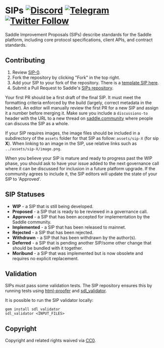 # SIPs [![Discord](https://img.shields.io/discord/780508954916290610.svg?color=768AD4&label=discord&logo=https%3A%2F%2Fdiscordapp.com%2Fassets%2F8c9701b98ad4372b58f13fd9f65f966e.svg)](https://discordapp.com/channels/780508954916290610/) [![Telegram](https://img.shields.io/badge/chat-on%20Telegram-blue.svg)](https://t.me/saddle_finance) [![Twitter Follow](https://img.shields.io/twitter/follow/saddlefinance.svg?label=saddlefinance&style=social)](https://twitter.com/saddlefinance)

Saddle Improvement Proposals (SIPs) describe standards for the Saddle platform, including core protocol specifications, client APIs, and contract standards.
 
## Contributing

 1. Review [SIP-0](SIPS/sip-0.md).
 2. Fork the repository by clicking "Fork" in the top right.
 3. Add your SIP to your fork of the repository. There is a [template SIP here](sip-X.md).
 4. Submit a Pull Request to Saddle's [SIPs repository](https://github.com/saddle-finance/SIPS/).

Your first PR should be a first draft of the final SIP. It must meet the formatting criteria enforced by the build (largely, correct metadata in the header). An editor will manually review the first PR for a new SIP and assign it a number before merging it. Make sure you include a `discussions-to` header with the URL to a new thread on [saddle.community](https://www.saddle.community/) where people can discuss the SIP as a whole.

If your SIP requires images, the image files should be included in a subdirectory of the `assets` folder for that SIP as follow: `assets/sip-X` (for sip **X**). When linking to an image in the SIP, use relative links such as `../assets/sip-X/image.png`.

When you believe your SIP is mature and ready to progress past the WIP phase, you should ask to have your issue added to the next governance call where it can be discussed for inclusion in a future platform upgrade. If the community agrees to include it, the SIP editors will update the state of your SIP to 'Approved'.

## SIP Statuses

* **WIP** - a SIP that is still being developed.
* **Proposed** - a SIP that is ready to be reviewed in a governance call.
* **Approved** - a SIP that has been accepted for implementation by the Saddle community.
* **Implemented** - a SIP that has been released to mainnet.
* **Rejected** - a SIP that has been rejected.
* **Withdrawn** - a SIP that has been withdrawn by the author(s).
* **Deferred** - a SIP that is pending another SIP/some other change that should be bundled with it together.
* **Moribund** - a SIP that was implemented but is now obsolete and requires no explicit replacement.

## Validation

SIPs must pass some validation tests. The SIP repository ensures this by running tests using [html-proofer](https://rubygems.org/gems/html-proofer) and [sdl_validator](https://rubygems.org/gems/sdl_validator).

It is possible to run the SIP validator locally:

```
gem install sdl_validator
sdl_validator <INPUT_FILES>
```

## Copyright

Copyright and related rights waived via [CC0](https://creativecommons.org/publicdomain/zero/1.0/).
